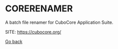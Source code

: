 # CORERENAMER
 
 A batch file renamer for CuboCore Application Suite.
 
 SITE: https://cubocore.org/

 [Go back](https://portable-linux-apps.github.io/apps.html)
